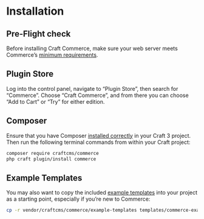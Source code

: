 # Installation

## Pre-Flight check

Before installing Craft Commerce, make sure your web server meets Commerce’s [minimum requirements](requirements.md).

## Plugin Store

Log into the control panel, navigate to “Plugin Store”, then search for “Commerce”. Choose “Craft Commerce”, and from there you can choose “Add to Cart” or “Try” for either edition.

## Composer

Ensure that you have Composer [installed correctly](https://craftcms.com/docs/3.x/installation.html#downloading-with-composer) in your Craft 3 project. Then run the following terminal commands from within your Craft project:

```bash
composer require craftcms/commerce
php craft plugin/install commerce
```

## Example Templates

You may also want to copy the included [example templates](example-templates.md) into your project as a starting point, especially if you’re new to Commerce:

```bash
cp -r vendor/craftcms/commerce/example-templates templates/commerce-examples
```

